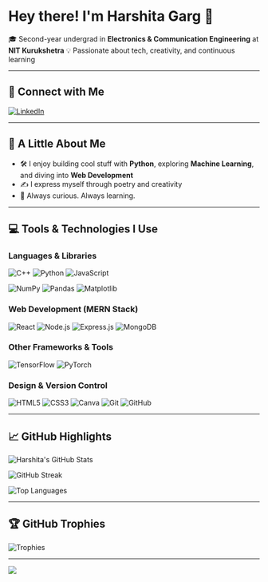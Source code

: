 # Hey there! I'm Harshita Garg 👋
🎓 Second-year undergrad in **Electronics & Communication Engineering** at **NIT Kurukshetra**
💡 Passionate about tech, creativity, and continuous learning

---

## 🔗 Connect with Me
[![LinkedIn](https://img.shields.io/badge/LinkedIn-%230077B5.svg?logo=linkedin&logoColor=white)](https://linkedin.com/in/harshita-garg-956565261)

---

## 🧠 A Little About Me
- 🛠️ I enjoy building cool stuff with **Python**, exploring **Machine Learning**, and diving into **Web Development**
- ✍️ I express myself through poetry and creativity
- 🌿 Always curious. Always learning.

---

## 💻 Tools & Technologies I Use

### Languages & Libraries
![C++](https://img.shields.io/badge/c++-00599C.svg?style=for-the-badge&logo=c%2B%2B&logoColor=white)
![Python](https://img.shields.io/badge/python-3670A0?style=for-the-badge&logo=python&logoColor=ffdd54)
![JavaScript](https://img.shields.io/badge/javascript-%23323330.svg?style=for-the-badge&logo=javascript&logoColor=%23F7DF1E)

![NumPy](https://img.shields.io/badge/numpy-013243.svg?style=for-the-badge&logo=numpy&logoColor=white)
![Pandas](https://img.shields.io/badge/pandas-150458.svg?style=for-the-badge&logo=pandas&logoColor=white)
![Matplotlib](https://img.shields.io/badge/Matplotlib-11557C?style=for-the-badge&logo=matplotlib&logoColor=white)

### Web Development (MERN Stack)
![React](https://img.shields.io/badge/react-%2361DAFB.svg?style=for-the-badge&logo=react&logoColor=black)
![Node.js](https://img.shields.io/badge/Node.js-%23339933.svg?style=for-the-badge&logo=node.js&logoColor=white)
![Express.js](https://img.shields.io/badge/express.js-%23404D59.svg?style=for-the-badge&logo=express&logoColor=%2361DAFB)
![MongoDB](https://img.shields.io/badge/MongoDB-%2347A248.svg?style=for-the-badge&logo=mongodb&logoColor=white)

### Other Frameworks & Tools
![TensorFlow](https://img.shields.io/badge/tensorflow-%23FF6F00.svg?style=for-the-badge&logo=tensorflow&logoColor=white)
![PyTorch](https://img.shields.io/badge/pytorch-%23EE4C2C.svg?style=for-the-badge&logo=pytorch&logoColor=white)

### Design & Version Control
![HTML5](https://img.shields.io/badge/html5-E34F26?style=for-the-badge&logo=html5&logoColor=white)
![CSS3](https://img.shields.io/badge/css3-1572B6?style=for-the-badge&logo=css3&logoColor=white)
![Canva](https://img.shields.io/badge/Canva-%2300C4CC.svg?style=for-the-badge&logo=Canva&logoColor=white)
![Git](https://img.shields.io/badge/git-%23F1502F.svg?style=for-the-badge&logo=git&logoColor=white)
![GitHub](https://img.shields.io/badge/github-%23121011.svg?style=for-the-badge&logo=github&logoColor=white)

---

## 📈 GitHub Highlights
![Harshita's GitHub Stats](https://github-readme-stats.vercel.app/api?username=Harshiiitaaa&theme=merko&hide_border=false&include_all_commits=true&count_private=true)

![GitHub Streak](https://github-readme-streak-stats.vercel.app/?user=Harshiiitaaa&theme=merko&hide_border=false)

![Top Languages](https://github-readme-stats.vercel.app/api/top-langs/?username=Harshiiitaaa&theme=merko&hide_border=false&layout=compact)

---

## 🏆 GitHub Trophies
![Trophies](https://github-profile-trophy.vercel.app/?username=Harshiiitaaa&theme=radical&no-frame=false&no-bg=false&margin-w=4)

---

[![](https://visitcount.itsvg.in/api?id=Harshiiitaaa&icon=0&color=0)](https://visitcount.itsvg.in)
